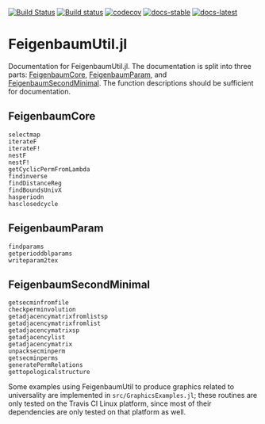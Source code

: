 [![Build Status](https://travis-ci.org/nchaudhr/FeigenbaumUtil.svg?branch=master)](https://travis-ci.org/nchaudhr/FeigenbaumUtil)
[![Build status](https://ci.appveyor.com/api/projects/status/66ik49he6kxwt3c0?svg=true)](https://ci.appveyor.com/project/nchaudhr/feigenbaumutil)
[![codecov](https://codecov.io/gh/nchaudhr/FeigenbaumUtil/branch/master/graph/badge.svg)](https://codecov.io/gh/nchaudhr/FeigenbaumUtil)
[![docs-stable](https://img.shields.io/badge/docs-stable-blue.svg)](https://nchaudhr.github.io/FeigenbaumUtil/stable)
[![docs-latest](https://img.shields.io/badge/docs-latest-blue.svg)](https://nchaudhr.github.io/FeigenbaumUtil/latest)

# FeigenbaumUtil.jl

Documentation for FeigenbaumUtil.jl. The documentation is split into three
parts: [FeigenbaumCore](@ref), [FeigenbaumParam](@ref), and
[FeigenbaumSecondMinimal](@ref). The function descriptions should be sufficient for
documentation.

## FeigenbaumCore
```@docs
selectmap
iterateF
iterateF!
nestF
nestF!
getCyclicPermFromLambda
findinverse
findDistanceReg
findBoundsUnivX
hasperiodn
hasclosedcycle
```

## FeigenbaumParam
```@docs
findparams
getperioddblparams
writeparam2tex
```

## FeigenbaumSecondMinimal
```@docs
getsecminfromfile
checkperminvolution
getadjacencymatrixfromlistsp
getadjacencymatrixfromlist
getadjacencymatrixsp
getadjacencylist
getadjacencymatrix
unpacksecminperm
getsecminperms
generatePermRelations
gettopologicalstructure
```

Some examples using FeigenbaumUtil to produce graphics related to universality are implemented in `src/GraphicsExamples.jl`; these routines are only tested on the Travis CI Linux platform, since most of
their dependencies are only tested on that platform as well.
